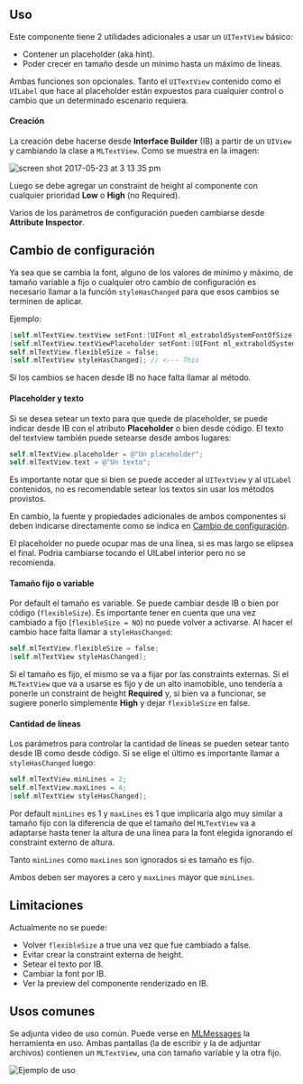 ## Uso

Este componente tiene 2 utilidades adicionales a usar un `UITextView` básico:
* Contener un placeholder (aka hint).
* Poder crecer en tamaño desde un mínimo hasta un máximo de líneas.

Ambas funciones son opcionales. Tanto el `UITextView` contenido como el `UILabel` que hace al placeholder están expuestos para cualquier control o cambio que un determinado escenario requiera.

#### Creación

La creación debe hacerse desde **Interface Builder** (IB) a partir de un `UIView` y cambiando la clase a `MLTextView`.
Como se muestra en la imagen:

![screen shot 2017-05-23 at 3 13 35 pm](https://cloud.githubusercontent.com/assets/5380895/26373462/0813814e-3fd8-11e7-8bef-d4013b27b1d6.png)

Luego se debe agregar un constraint de height al componente con cualquier prioridad **Low** o **High** (no Required).

Varios de los parámetros de configuración pueden cambiarse desde **Attribute Inspector**.

## Cambio de configuración

Ya sea que se cambia la font, alguno de los valores de mínimo y máximo, de tamaño variable a fijo o cualquier otro cambio de configuración es necesario llamar a la función `styleHasChanged` para que esos cambios se terminen de aplicar.

Ejemplo:
```objective-c
[self.mlTextView.textView setFont:[UIFont ml_extraboldSystemFontOfSize:26]];
[self.mlTextView.textViewPlaceholder setFont:[UIFont ml_extraboldSystemFontOfSize:26]];
self.mlTextView.flexibleSize = false;
[self.mlTextView styleHasChanged]; // <--- This
```

Si los cambios se hacen desde IB no hace falta llamar al método.


#### Placeholder y texto

Si se desea setear un texto para que quede de placeholder, se puede indicar desde IB con el atributo **Placeholder** o bien desde código. El texto del textview también puede setearse desde ambos lugares:

```objective-c
self.mlTextView.placeholder = @"Un placeholder";
self.mlTextView.text = @"Un texto";
```

Es importante notar que si bien se puede acceder al `UITextView` y al `UILabel` contenidos, no es recomendable setear los textos sin usar los métodos provistos.

En cambio, la fuente y propiedades adicionales de ambos componentes si deben indicarse directamente como se indica en [Cambio de configuración](https://github.com/mercadolibre/mobile-ios_ui/wiki/TextView#cambio-de-configuraci%C3%B3n).

El placeholder no puede ocupar mas de una línea, si es mas largo se elipsea el final. Podria cambiarse tocando el UILabel interior pero no se recomienda.


#### Tamaño fijo o variable

Por default el tamaño es variable. Se puede cambiar desde IB o bien por código (`flexibleSize`). Es importante tener en cuenta que una vez cambiado a fijo (`flexibleSize = NO`) no puede volver a activarse. Al hacer el cambio hace falta llamar a `styleHasChanged`:
```objective-c
self.mlTextView.flexibleSize = false;
[self.mlTextView styleHasChanged]; 
```

Si el tamaño es fijo, el mismo se va a fijar por las constraints externas. Si el `MLTextView` que va a usarse es fijo y de un alto inamobible, uno tendería a ponerle un constraint de height **Required** y, si bien va a funcionar, se sugiere ponerlo simplemente **High** y dejar `flexibleSize` en false. 


#### Cantidad de líneas

Los parámetros para controlar la cantidad de líneas se pueden setear tanto desde IB como desde código. Si se elige el último es importante llamar a `styleHasChanged` luego:
```objective-c
self.mlTextView.minLines = 2;
self.mlTextView.maxLines = 4;
[self.mlTextView styleHasChanged]; 
```

Por default `minLines` es 1 y `maxLines` es 1 que implicaría algo muy similar a tamaño fijo con la diferencia de que el tamaño del `MLTextView` va a adaptarse hasta tener la altura de una línea para la font elegida ignorando el constraint externo de altura.

Tanto `minLines` como `maxLines` son ignorados si es tamaño es fijo.

Ambos deben ser mayores a cero y `maxLines` mayor que `minLines`.

## Limitaciones

Actualmente no se puede:
* Volver `flexibleSize` a true una vez que fue cambiado a false.
* Evitar crear la constraint externa de height.
* Setear el texto por IB.
* Cambiar la font por IB.
* Ver la preview del componente renderizado en IB.


## Usos comunes

Se adjunta video de uso común. Puede verse en [MLMessages](https://github.com/mercadolibre/myml-ios_messages) la herramienta en uso. Ambas pantallas (la de escribir y la de adjuntar archivos) contienen un `MLTextView`, una con tamaño variable y la otra fijo.

![Ejemplo de uso](https://cloud.githubusercontent.com/assets/5380895/26373443/f755b5fc-3fd7-11e7-9887-c2a5680ca504.gif)

